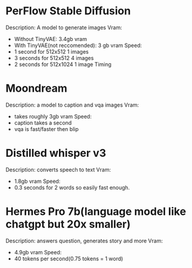 # PerFlow Stable Diffusion
Description: A model to generate images
Vram:
- Without TinyVAE: 3.4gb vram
- With TinyVAE(not reccomended): 3 gb vram
Speed:
- 1 second for 512x512 1 images
- 3 seconds for 512x512 4 images
- 2 seconds for 512x1024 1 image
Timing
# Moondream
Description: a model to caption and vqa images
Vram:
- takes roughly 3gb vram
Speed:
- caption takes a second
- vqa is fast/faster then blip
# Distilled whisper v3
Description: converts speech to text
Vram:
- 1.8gb vram
Speed:
- 0.3 seconds for 2 words so easily fast enough.
# Hermes Pro 7b(language model like chatgpt but 20x smaller)
Description: answers question, generates story and more
Vram:
- 4.9gb vram
Speed:
- 40 tokens per second(0.75 tokens = 1 word)

